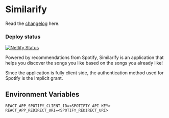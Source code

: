 # Similarify

Read the [changelog](./src/CHANGELOG.md) here.

### Deploy status
[![Netlify Status](https://api.netlify.com/api/v1/badges/583fef5b-fa3f-4df3-af2f-3f53419dbc50/deploy-status)](https://app.netlify.com/sites/similarify/deploys)

Powered by recommendations from Spotify, Similarify is an application that helps you discover the songs you like based on the songs you already like!



Since the application is fully client side, the authentication method used for Spotify is the Implicit grant.

## Environment Variables
```
REACT_APP_SPOTIFY_CLIENT_ID=<SPOTIFTY API KEY>
REACT_APP_REDIRECT_URI=<SPOTIFY_REDIRECT_URI>
```
